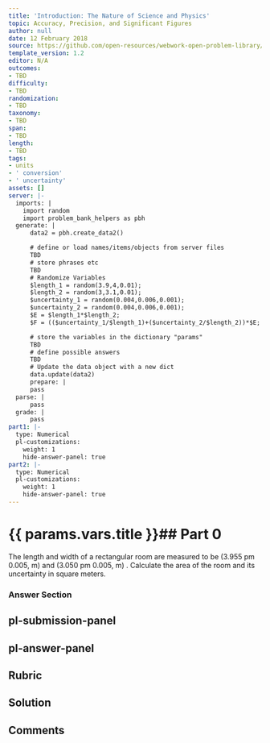 ```yaml
---
title: 'Introduction: The Nature of Science and Physics'
topic: Accuracy, Precision, and Significant Figures
author: null
date: 12 February 2018
source: https://github.com/open-resources/webwork-open-problem-library/tree/master/Contrib/BrockPhysics/College_Physics_Urone/1.The_Nature_of_Science_and_Physics/1-03.Accuracy_Precision_and_Significant_Figures/NU_U17_01_03_017.pg
template_version: 1.2
editor: N/A
outcomes:
- TBD
difficulty:
- TBD
randomization:
- TBD
taxonomy:
- TBD
span:
- TBD
length:
- TBD
tags:
- units
- ' conversion'
- ' uncertainty'
assets: []
server: |-
  imports: |
    import random
    import problem_bank_helpers as pbh
  generate: |
      data2 = pbh.create_data2()

      # define or load names/items/objects from server files
      TBD
      # store phrases etc
      TBD
      # Randomize Variables
      $length_1 = random(3.9,4,0.01);
      $length_2 = random(3,3.1,0.01);
      $uncertainty_1 = random(0.004,0.006,0.001);
      $uncertainty_2 = random(0.004,0.006,0.001);
      $E = $length_1*$length_2;
      $F = (($uncertainty_1/$length_1)+($uncertainty_2/$length_2))*$E;

      # store the variables in the dictionary "params"
      TBD
      # define possible answers
      TBD
      # Update the data object with a new dict
      data.update(data2)
      prepare: |
      pass
  parse: |
      pass
  grade: |
      pass
part1: |-
  type: Numerical
  pl-customizations:
    weight: 1
    hide-answer-panel: true
part2: |-
  type: Numerical
  pl-customizations:
    weight: 1
    hide-answer-panel: true
---
```


# {{ params.vars.title }}## Part 0 
The length and width of a rectangular room are measured to be (3.955 pm 0.005, m) and (3.050 pm 0.005, m) . Calculate the area of the room and its uncertainty in square meters. 


### Answer Section 


## pl-submission-panel 


## pl-answer-panel 


## Rubric 


## Solution 


## Comments 


